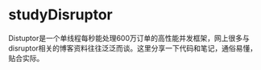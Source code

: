 # studyDisruptor
Distuptor是一个单线程每秒能处理600万订单的高性能并发框架，网上很多与disruptor相关的博客资料往往泛泛而谈。这里分享一下代码和笔记，通俗易懂，贴合实际。  

